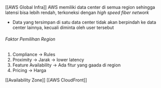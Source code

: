 [[AWS Global Infra]]
AWS memiliki data center di semua region sehingga latensi bisa lebih rendah, terkoneksi dengan *high speed fiber network*

- Data yang tersimpan di satu data center tidak akan berpindah ke data center lainnya, kecuali diminta oleh user tersebut

###### Faktor Pemilihan Region
1. Compliance -> Rules
2. Proximity -> Jarak -> lower latency
3. Feature Availability -> Ada fitur yang gaada di region
4. Pricing -> Harga

[[Availability Zone]]
[[AWS CloudFront]]